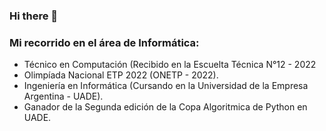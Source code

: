 ### Hi there 👋

### Mi recorrido en el área de Informática:

+ Técnico en Computación (Recibido en la Escuelta Técnica N°12 - 2022
+ Olimpíada Nacional ETP 2022 (ONETP - 2022).
+ Ingeniería en Informática (Cursando en la Universidad de la Empresa Argentina - UADE).
+ Ganador de la Segunda edición de la Copa Algoritmica de Python en UADE.

<!--
**LucasFelix240/LucasFelix240** is a ✨ _special_ ✨ repository because its `README.md` (this file) appears on your GitHub profile.

Here are some ideas to get you started:

- 🔭 I’m currently working on ...
- 🌱 I’m currently learning ...
- 👯 I’m looking to collaborate on ...
- 🤔 I’m looking for help with ...
- 💬 Ask me about ...
- 📫 How to reach me: ...
- 😄 Pronouns: ...
- ⚡ Fun fact: ...
-->
